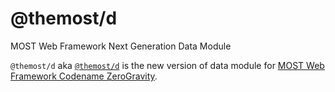 # @themost/d
MOST Web Framework Next Generation Data Module

`@themost/d` aka [`@themost/d`](https://github.com/themost-framework/themost-data.git) is the new version of data module for [MOST Web Framework Codename ZeroGravity](https://github.com/themost-framework/themost.git).
